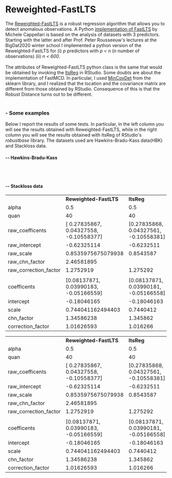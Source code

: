 # Reweighted-FastLTS

<p>
The <a href="https://www.researchgate.net/publication/220451824_Computing_LTS_Regression_for_Large_Data_Sets">Reweighted-FastLTS<a> is a robust regression algorithm that allows you to detect anomalous observations.
A Python <a href="https://pypi.org/project/ltsfit/">implementation of FastLTS</a> by Michele Cappellari is based on the analysis of datasets with 3 predictors. Starting with the latter and after Prof. Peter Rousseeuw's lectures at the BigDat2020 winter school I implemented a python version of the Reweighted-FastLTS for (i) <i>p</i> predictors with <i>p < n</i> (n number of observations) (ii) <i>n < 600</i>.
<br><br>
The attributes of Reweighted-FastLTS python class is the same that would be obtained by invoking the <a href="https://www.rdocumentation.org/packages/robustbase/versions/0.93-5/topics/ltsReg">ltsReg</a> in RStudio.
Some doubts are about the implementation of FastMCD. In particular, I used <a href="https://scikit-learn.org/stable/modules/generated/sklearn.covariance.MinCovDet.html">MinCovDet<a> from the sklearn library, and I realized that the location and the covariance matrix are different from those obtained by RStudio. Consequence of this is that the Robust Distance turns out to be different.
<br><br>  
  <h3>- Some examples</h3>
  Below I report the results of some tests. In particular, in the left column you will see the results obtained with Reweighted-FastLTS,   while in the right column you will see the results obtained with ltsReg of RStudio's <i>robustbase</i> library. The datasets used are   Hawkins-Bradu-Kass data(HBK) and Stackloss data.
  <br>
    <h4>-- Hawkins-Bradu-Kass</h4>
      <table>
        <tr><td></td><td><b>Reweighted-FastLTS</b></td><td><b>ltsReg</b></td></tr>
        <tr><td>alpha</td><td>0.5</td><td>0.5</td></tr>
        <tr><td>quan</td><td>40</td><td>40</td></tr>
        <tr><td>raw_coefficents</td><td>[ 0.27835867, 0.04327558, -0.10558377] </td><td>[0.27835868, 0.04327561, -0.10558381]</td></tr>
        <tr><td>raw_intercept</td><td>-0.62325114 </td><td>-0.6232511</td></tr>
        <tr><td>raw_scale</td><td> 0.8535975675079938</td><td> 0.8543587</td></tr>
        <tr><td>raw_chn_factor</td><td>2.46581895</td><td></td></tr>
        <tr><td>raw_correction_factor</td><td>1.2752919</td><td>1.275292</td></tr>
        <tr><td></td><td></td></tr>
        <tr><td>coefficents</td><td>[0.08137871, 0.03990183, -0.05166559]</td><td>[0.08137871, 0.03990181, -0.05166558]</td></tr>
        <tr><td>intercept</td><td>-0.18046165</td><td>-0.18046163</td></tr>
        <tr><td>scale</td><td>0.744041162494403</td><td>0.7440412</td></tr>
        <tr><td>chn_factor</td><td>1.34586238</td><td>1.345862</td></tr>
        <tr><td>correction_factor</td><td>1.01626593</td><td>1.016266</td></tr
      </table>
    <br><br>
      <h4>-- Stackloss data</h4>
      <table>
        <tr><td></td><td><b>Reweighted-FastLTS</b></td><td><b>ltsReg</b></td></tr>
        <tr><td>alpha</td><td>0.5</td><td>0.5</td></tr>
        <tr><td>quan</td><td>40</td><td>40</td></tr>
        <tr><td>raw_coefficents</td><td>[ 0.27835867, 0.04327558, -0.10558377] </td><td>[0.27835868, 0.04327561, -0.10558381]</td></tr>
        <tr><td>raw_intercept</td><td>-0.62325114 </td><td>-0.6232511</td></tr>
        <tr><td>raw_scale</td><td> 0.8535975675079938</td><td> 0.8543587</td></tr>
        <tr><td>raw_chn_factor</td><td>2.46581895</td><td></td></tr>
        <tr><td>raw_correction_factor</td><td>1.2752919</td><td>1.275292</td></tr>
        <tr><td></td><td></td></tr>
        <tr><td>coefficents</td><td>[0.08137871, 0.03990183, -0.05166559]</td><td>[0.08137871, 0.03990181, -0.05166558]</td></tr>
        <tr><td>intercept</td><td>-0.18046165</td><td>-0.18046163</td></tr>
        <tr><td>scale</td><td>0.744041162494403</td><td>0.7440412</td></tr>
        <tr><td>chn_factor</td><td>1.34586238</td><td>1.345862</td></tr>
        <tr><td>correction_factor</td><td>1.01626593</td><td>1.016266</td></tr
      </table>
</p>
